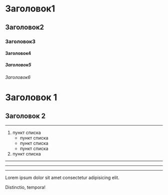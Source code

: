 # Заголовок1

## Заголовок2

### Заголовок3

#### Заголовок4

##### Заголовок5

###### Заголовок6

Заголовок 1 
=

Заголовок 2 
-

---
1. пункт списка
	* пункт списка
	- пункт списка
	+ пункт списка
2. пункт списка

*******
*******
------------

Lorem ipsum dolor    sit amet consectetur     adipisicing  elit. 

Distinctio, tempora!